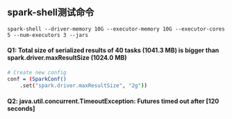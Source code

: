 ## spark-shell测试命令

```
spark-shell --driver-memory 10G --executor-memory 10G --executor-cores 5 --num-executors 3 --jars
```

#### Q1: Total size of serialized results of 40 tasks \(1041.3 MB\) is bigger than spark.driver.maxResultSize \(1024.0 MB\)

```bash
# Create new config
conf = (SparkConf()
    .set("spark.driver.maxResultSize", "2g"))
```

#### Q2: java.util.concurrent.TimeoutException: Futures timed out after \[120 seconds\]

